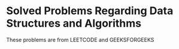 # Solved Problems Regarding Data Structures and Algorithms

These problems are from LEETCODE and GEEKSFORGEEKS


